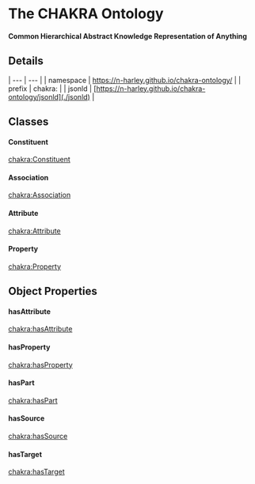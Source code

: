 # The CHAKRA Ontology

#### Common Hierarchical Abstract Knowledge Representation of Anything

## Details

| --- | --- |
| namespace | <https://n-harley.github.io/chakra-ontology/> |
| prefix | chakra: |
| jsonld | [https://n-harley.github.io/chakra-ontology/jsonld](./jsonld) |

## Classes

#### Constituent

[chakra:Constituent](https://n-harley.github.io/chakra-ontology/#Constituent)

#### Association

[chakra:Association](https://n-harley.github.io/chakra-ontology/#Association)

#### Attribute

[chakra:Attribute](https://n-harley.github.io/chakra-ontology/#Attribute)

#### Property

[chakra:Property](https://n-harley.github.io/chakra-ontology/#Property)

## Object Properties

#### hasAttribute

[chakra:hasAttribute](https://n-harley.github.io/chakra-ontology/#hasAttribute)

#### hasProperty

[chakra:hasProperty](https://n-harley.github.io/chakra-ontology/#hasProperty)

#### hasPart

[chakra:hasPart](https://n-harley.github.io/chakra-ontology/#hasPart)

#### hasSource

[chakra:hasSource](https://n-harley.github.io/chakra-ontology/#hasSource)

#### hasTarget

[chakra:hasTarget](https://n-harley.github.io/chakra-ontology/#hasTarget)
